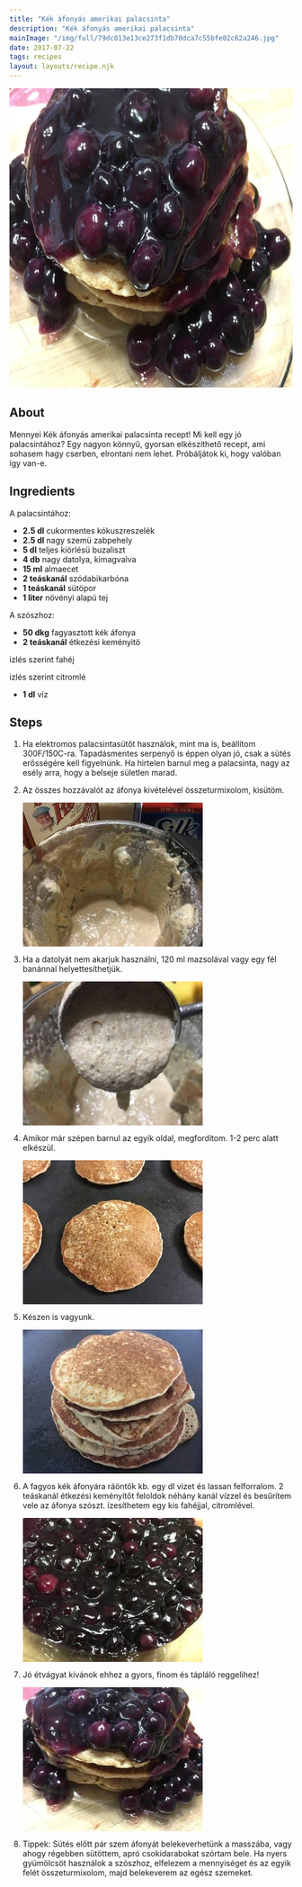 ```yaml
---
title: "Kék áfonyás amerikai palacsinta"
description: "Kék áfonyás amerikai palacsinta"
mainImage: "/img/full/79dc013e13ce273f1db70dca7c55bfe02c62a246.jpg"
date: 2017-07-22
tags: recipes
layout: layouts/recipe.njk
---
```

                        
<p align="center"><a href="https://cookpad.com/hu/receptek/3012583-kek-afonyas-amerikai-palacsinta" rel="Recipe source page"><img width="751" height="532" src="/img/full/79dc013e13ce273f1db70dca7c55bfe02c62a246.jpg"/></a></p>

## About
Mennyei Kék áfonyás amerikai palacsinta recept! Mi kell egy jó palacsintához? Egy nagyon könnyű, gyorsan elkészíthető recept, ami sohasem hagy cserben, elrontani nem lehet. Próbáljátok ki, hogy valóban így van-e.

>  

## Ingredients

A palacsintához:
* **2.5 dl** cukormentes kókuszreszelék
* **2.5 dl** nagy szemü zabpehely
* **5 dl** teljes kiörlésü buzaliszt
* **4 db** nagy datolya, kimagvalva
* **15 ml** almaecet
* **2 teáskanál** szódabikarbóna
* **1 teáskanál** sütöpor
* **1 liter** növényi alapú tej

A szószhoz:
* **50 dkg** fagyasztott kék áfonya
* **2 teáskanál** étkezési keményitö

izlés szerint fahéj

izlés szerint citromlé
* **1 dl** víz

## Steps

1. Ha elektromos palacsintasütőt használok, mint ma is, beállítom 300F/150C-ra. Tapadásmentes serpenyő is éppen olyan jó, csak a sütés erősségére kell figyelnünk. Ha hirtelen barnul meg a palacsinta, nagy az esély arra, hogy a belseje sületlen marad.
 
    <div style="clear: both"/>

2. Az összes hozzávalót az áfonya kivételével összeturmixolom, kisütöm.
 
    <p><img width="320" height="256" align="left" src="/img/full/406d3d649a3fbad7c12b64b30cb038d443583aba.jpg"/></p><div style="clear: both"/>

3. Ha a datolyát nem akarjuk használni, 120 ml mazsolával vagy egy fél banánnal helyettesíthetjük.
 
    <p><img width="320" height="256" align="left" src="/img/full/57c1c9d6992da919235c574d302330580661c024.jpg"/></p><div style="clear: both"/>

4. Amikor már szépen barnul az egyik oldal, megfordítom. 1-2 perc alatt elkészül.
 
    <p><img width="320" height="256" align="left" src="/img/full/9b878c15b7cf82d52ee2d7e625197acbd6a9f16d.jpg"/></p><div style="clear: both"/>

5. Készen is vagyunk.
 
    <p><img width="320" height="256" align="left" src="/img/full/e588aba9c95c2aee96e827713494d84e44a1efad.jpg"/></p><div style="clear: both"/>

6. A fagyos kék áfonyára ráöntök kb. egy dl vizet és lassan felforralom. 2 teáskanál étkezési keményítőt feloldok néhány kanál vízzel és besűrítem vele az áfonya szószt. ízesíthetem egy kis fahéjjal, citromlével.
 
    <p><img width="320" height="256" align="left" src="/img/full/93e8b6f13306744e715960f9207d35d9195823fb.jpg"/></p><div style="clear: both"/>

7. Jó étvágyat kívánok ehhez a gyors, finom és tápláló reggelihez!
 
    <p><img width="320" height="256" align="left" src="/img/full/94609ab6ddada6e8acc281a132f64e3f48913556.jpg"/></p><div style="clear: both"/>

8. Tippek: Sütés előtt pár szem áfonyát belekeverhetünk a masszába, vagy ahogy régebben sütöttem, apró csokidarabokat szórtam bele. Ha nyers gyümölcsöt használok a szószhoz, elfelezem a mennyiséget és az egyik felét összeturmixolom, majd belekeverem az egész szemeket.
 
    <div style="clear: both"/>

